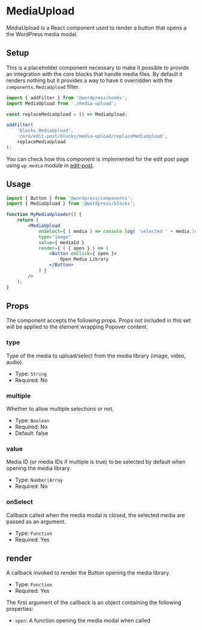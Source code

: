 MediaUpload
===========

MediaUpload is a React component used to render a button that opens a the WordPress media modal.

## Setup

This is a placeholder component necessary to make it possible to provide an integration with the core blocks that handle media files. By default it renders nothing but it provides a way to have it overridden with the `components.MediaUpload` filter.

```jsx
import { addFilter } from '@wordpress/hooks';
import MediaUpload from './media-upload';

const replaceMediaUpload = () => MediaUpload;

addFilter(
	'blocks.MediaUpload',
	'core/edit-post/blocks/media-upload/replaceMediaUpload',
	replaceMediaUpload
);
```

You can check how this component is implemented for the edit post page using `wp.media` module in [edit-post](../../edit-post/hooks/blocks/media-upload/index.js).

## Usage


```jsx
import { Button } from '@wordpress/components';
import { MediaUpload } from '@wordpress/blocks';

function MyMediaUploader() {
	return (
		<MediaUpload
			onSelect={ ( media ) => console.log( 'selected ' + media.length ) }
			type="image"
			value={ mediaId }
			render={ ( { open } ) => (
				<Button onClick={ open }>
					Open Media Library
				</Button>
			) }
		/>
	);
}
```

## Props

The component accepts the following props. Props not included in this set will be applied to the element wrapping Popover content.

### type

Type of the media to upload/select from the media library (image, video, audio).

- Type: `String`
- Required: No

### multiple

Whether to allow multiple selections or not.

- Type: `Boolean`
- Required: No
- Default: false

### value

Media ID (or media IDs if multiple is true) to be selected by default when opening the media library.

- Type: `Number|Array`
- Required: No

### onSelect

Callback called when the media modal is closed, the selected media are passed as an argument.

- Type: `Function`
- Required: Yes

## render

A callback invoked to render the Button opening the media library.

- Type: `Function`
- Required: Yes

The first argument of the callback is an object containing the following properties:

 - `open`: A function opening the media modal when called
